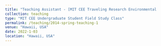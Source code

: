 ```yaml
---
title: "Teaching Assistant - [MIT CEE Traveling Research Environmental Experience](https://cee.mit.edu/trex_1091/)"
collection: teaching
type: "MIT CEE Undergraduate Student Field Study Class"
permalink: /teaching/2014-spring-teaching-1
venue: "Hawaii, USA"
date: 2022-1-03
location: "Hawaii, USA"
---
```


